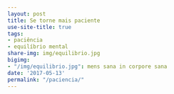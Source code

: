 ```yaml
---
layout: post
title: Se torne mais paciente
use-site-title: true
tags:
- paciência
- equilíbrio mental
share-img: img/equilibrio.jpg
bigimg:
- "/img/equilibrio.jpg": mens sana in corpore sana
date: '2017-05-13'
permalink: "/paciencia/"
---
```



